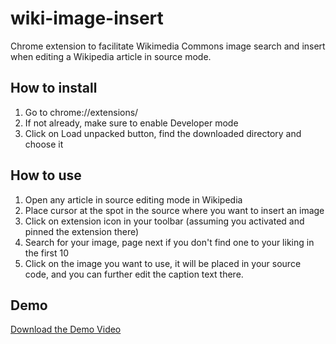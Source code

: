 # wiki-image-insert
Chrome extension to facilitate Wikimedia Commons image search and insert when editing a Wikipedia article in source mode.

## How to install
1. Go to chrome://extensions/
2. If not already, make sure to enable Developer mode
3. Click on Load unpacked button, find the downloaded directory and choose it

## How to use
1. Open any article in source editing mode in Wikipedia
2. Place cursor at the spot in the source where you want to insert an image
3. Click on extension icon in your toolbar (assuming you activated and pinned the extension there)
4. Search for your image, page next if you don't find one to your liking in the first 10
5. Click on the image you want to use, it will be placed in your source code, and you can further edit the caption text there.

## Demo
[Download the Demo Video](https://github.com/ssuess/wiki-image-insert/raw/main/demo.mp4)


